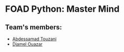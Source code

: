 # FOAD Python: Master Mind

## Team's members:

- [Abdessamad Touzani](https://github.com/AbdessamadTzn/)
- [Djamel Ouazar](https://github.com/legb78)

